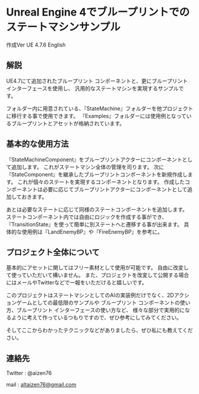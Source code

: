 Unreal Engine 4でブループリントでのステートマシンサンプル
=======================================================
作成Ver UE 4.7.6 English


解説
------
UE4.7にて追加されたブループリント コンポーネントと、更にブループリント インターフェースを使用し、
汎用的なステートマシンを実現するサンプルです。


フォルダー内に用意されている、『StateMachine』フォルダーを他プロジェクトに移行する事で使用できます。
『Examples』フォルダーには使用例となっているブループリントとアセットが格納されています。

基本的な使用方法
------------------
『StateMachineComponent』をブループリントアクターにコンポーネントとして追加します。
これがステートマシン全体の管理を司ります。
次に『StateComponent』を継承したブループリントコンポーネントを新規作成します。
これが個々のステートを実現するコンポーネントとなります。
作成したコンポーネントは必要に応じてブループリントアクターにコンポーネントとして追加しておきます。


あとは必要なステートに応じて同様のステートコンポーネントを追加します。
ステートコンポーネント内では自由にロジックを作成する事ができ、
『TransitionState』を使って簡単に別ステートへと遷移する事が出来ます。
具体的な使用例は『LandEnemyBP』や『FireEnemyBP』を参考に。

プロジェクト全体について
-------------------------
基本的にアセットに関してはフリー素材として使用が可能です。
自由に改変して使っていただいて構いません。
また、プロジェクトを改変して公開する場合にはメールやTwitterなどで一報をいただけると嬉しいです。


このプロジェクトはステートマシンとしてのAIの実装例だけでなく、2Dアクションゲームとしての最低限のサンプルや
ブループリント コンポーネントの使い方、ブループリント インターフェースの使い方など、
様々な部分で実用的になるように考えて作っているつもりですので、ぜひ参考にしてみてください。

そしてここからわかったテクニックなどがありましたら、ぜひ私にも教えてください。

連絡先
------------------
Twitter : @aizen76

mail : altaizen76@gmail.com
